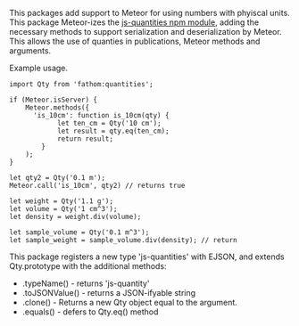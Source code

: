 This packages add support to Meteor for using numbers with phyiscal units. This package Meteor-izes the
[js-quantities npm module](https://www.npmjs.com/package/js-quantities), adding the necessary methods
to support serialization and deserialization by Meteor. This allows the use of quanties in publications,
Meteor methods and arguments.

Example usage.

```
import Qty from 'fathom:quantities';

if (Meteor.isServer) {
	Meteor.methods({
	  'is_10cm': function is_10cm(qty) {
			let ten_cm = Qty('10 cm');
			let result = qty.eq(ten_cm);
			return result;
		}
	);
}

let qty2 = Qty('0.1 m');
Meteor.call('is_10cm', qty2) // returns true

let weight = Qty('1.1 g');
let volume = Qty('1 cm^3');
let density = weight.div(volume);

let sample_volume = Qty('0.1 m^3');
let sample_weight = sample_volume.div(density); // return 

```

This package registers a new type 'js-quantities' with EJSON, and extends Qty.prototype
with the additional methods:

* .typeName() - returns 'js-quantity'
* .toJSONValue() - returns a JSON-ifyable string
* .clone() - Returns a new Qty object equal to the argument.
* .equals() - defers to Qty.eq() method
